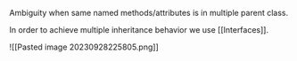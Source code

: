 
Ambiguity when same named methods/attributes is in multiple parent class.

In order to achieve multiple inheritance behavior we use [[Interfaces]].

![[Pasted image 20230928225805.png]]
